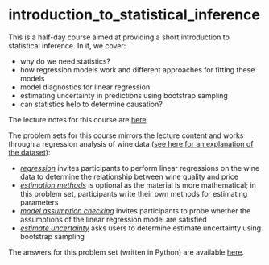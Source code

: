 # introduction_to_statistical_inference
This is a half-day course aimed at providing a short introduction to statistical inference. In it, we cover:

- why do we need statistics?
- how regression models work and different approaches for fitting these models
- model diagnostics for linear regression
- estimating uncertainty in predictions using bootstrap sampling
- can statistics help to determine causation?

The lecture notes for this course are [here](./presentations/introduction_to_statistical_inference.pdf).

The problem sets for this course mirrors the lecture content and works through a regression analysis of wine data ([see here for an explanation of the dataset](https://www.kaggle.com/zynicide/wine-reviews)):

- [*regression*](./problem_sets/wine_regression.ipynb) invites participants to perform linear regressions on the wine data to determine the relationship between wine quality and price
- [*estimation methods*](./problem_sets/wine_regression.ipynb) is optional as the material is more mathematical; in this problem set, participants write their own methods for estimating parameters
- [*model assumption checking*](./problem_sets/wine_assumptions.ipynb) invites participants to probe whether the assumptions of the linear regression model are satisfied
- [*estimate uncertainty*](./problem_sets/wine_uncertainty.ipynb) asks users to determine estimate uncertainty using bootstrap sampling

The answers for this problem set (written in Python) are available [here](./problem_sets/answers/wine.ipynb).
